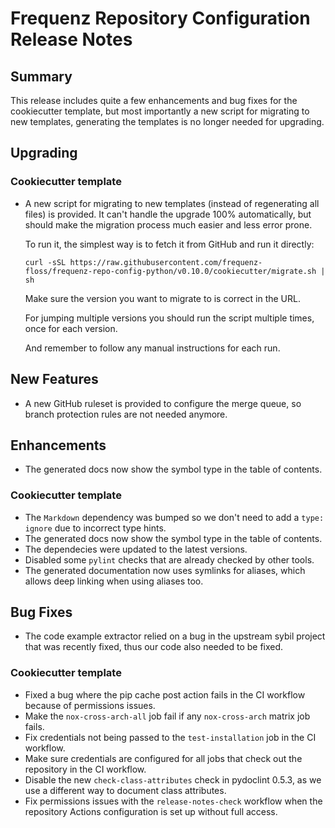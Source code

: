 # Frequenz Repository Configuration Release Notes

## Summary

This release includes quite a few enhancements and bug fixes for the cookiecutter template, but most importantly a new script for migrating to new templates, generating the templates is no longer needed for upgrading.

## Upgrading

### Cookiecutter template

- A new script for migrating to new templates (instead of regenerating all files) is provided. It can't handle the upgrade 100% automatically, but should make the migration process much easier and less error prone.

  To run it, the simplest way is to fetch it from GitHub and run it directly:

  ```console
  curl -sSL https://raw.githubusercontent.com/frequenz-floss/frequenz-repo-config-python/v0.10.0/cookiecutter/migrate.sh | sh
  ```

  Make sure the version you want to migrate to is correct in the URL.

  For jumping multiple versions you should run the script multiple times, once for each version.

  And remember to follow any manual instructions for each run.

## New Features

- A new GitHub ruleset is provided to configure the merge queue, so branch protection rules are not needed anymore.

## Enhancements

- The generated docs now show the symbol type in the table of contents.

### Cookiecutter template

- The `Markdown` dependency was bumped so we don't need to add a `type: ignore` due to incorrect type hints.
- The generated docs now show the symbol type in the table of contents.
- The dependecies were updated to the latest versions.
- Disabled some `pylint` checks that are already checked by other tools.
- The generated documentation now uses symlinks for aliases, which allows deep linking when using aliases too.

## Bug Fixes

- The code example extractor relied on a bug in the upstream sybil project that was recently fixed, thus our code also needed to be fixed.

### Cookiecutter template

- Fixed a bug where the pip cache post action fails in the CI workflow because of permissions issues.
- Make the `nox-cross-arch-all` job fail if any `nox-cross-arch` matrix job fails.
- Fix credentials not being passed to the `test-installation` job in the CI workflow.
- Make sure credentials are configured for all jobs that check out the repository in the CI workflow.
- Disable the new `check-class-attributes` check in pydoclint 0.5.3, as we use a different way to document class attributes.
- Fix permissions issues with the `release-notes-check` workflow when the repository Actions configuration is set up without full access.
